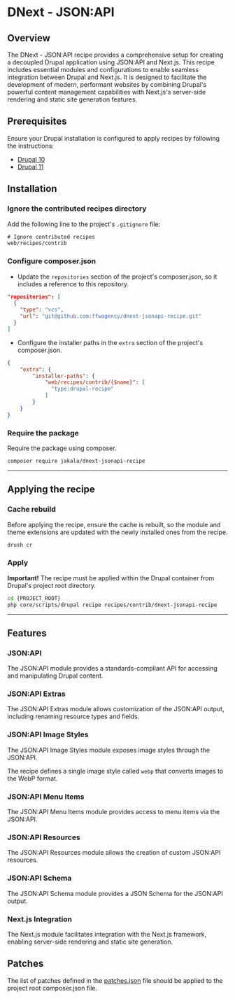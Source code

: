 # DNext - JSON:API

## Overview
The DNext - JSON:API recipe provides a comprehensive setup for creating a decoupled Drupal application using JSON:API and Next.js. This recipe includes essential modules and configurations to enable seamless integration between Drupal and Next.js. It is designed to facilitate the development of modern, performant websites by combining Drupal's powerful content management capabilities with Next.js's server-side rendering and static site generation features.

## Prerequisites
Ensure your Drupal installation is configured to apply recipes by following the instructions:
- [Drupal 10](https://git.drupalcode.org/project/distributions_recipes/-/blob/1.0.x/docs/getting_started.md)
- [Drupal 11](https://git.drupalcode.org/project/distributions_recipes/-/blob/1.0.x/docs/getting_started_d11.md)

## Installation

### Ignore the contributed recipes directory
Add the following line to the project's `.gitignore` file:

```txt
# Ignore contributed recipes
web/recipes/contrib
```

### Configure composer.json
- Update the `repositories` section of the project's composer.json, so it includes a reference to this repository.
```json
"repositories": [
  {
    "type": "vcs",
    "url": "git@github.com:ffwagency/dnext-jsonapi-recipe.git"
  }
]
```
- Configure the installer paths in the `extra` section of the project's composer.json.

```json
{
    "extra": {
        "installer-paths": {
            "web/recipes/contrib/{$name}": [
              "type:drupal-recipe"
            ]
        }
    }
}
```

### Require the package
Require the package using composer.
```bash
composer require jakala/dnext-jsonapi-recipe
```

---

## Applying the recipe

### Cache rebuild
Before applying the recipe, ensure the cache is rebuilt, so the module and theme extensions are updated with
the newly installed ones from the recipe.

```bash
drush cr
```

### Apply

<strong>Important!</strong> The recipe must be applied within the Drupal container from Drupal's project root directory.
```bash
cd {PROJECT_ROOT}
php core/scripts/drupal recipe recipes/contrib/dnext-jsonapi-recipe
```
---
## Features
### JSON:API
The JSON:API module provides a standards-compliant API for accessing and manipulating Drupal content.

### JSON:API Extras
The JSON:API Extras module allows customization of the JSON:API output, including renaming resource types and fields.

### JSON:API Image Styles
The JSON:API Image Styles module exposes image styles through the JSON:API.

The recipe defines a single image style called `webp` that converts images to the WebP format.
### JSON:API Menu Items
The JSON:API Menu Items module provides access to menu items via the JSON:API.

### JSON:API Resources
The JSON:API Resources module allows the creation of custom JSON:API resources.

### JSON:API Schema
The JSON:API Schema module provides a JSON Schema for the JSON:API output.

### Next.js Integration
The Next.js module facilitates integration with the Next.js framework, enabling server-side rendering and static site generation.

## Patches

The list of patches defined in the [patches.json](patches.json) file should be applied to the project root composer.json file.
